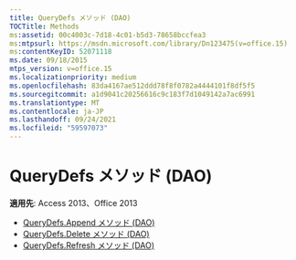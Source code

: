 ```yaml
---
title: QueryDefs メソッド (DAO)
TOCTitle: Methods
ms:assetid: 00c4003c-7d18-4c01-b5d3-78658bccfea3
ms:mtpsurl: https://msdn.microsoft.com/library/Dn123475(v=office.15)
ms:contentKeyID: 52071118
ms.date: 09/18/2015
mtps_version: v=office.15
ms.localizationpriority: medium
ms.openlocfilehash: 83da4167ae512ddd78f8f0782a4444101f8df5f5
ms.sourcegitcommit: a1d9041c20256616c9c183f7d1049142a7ac6991
ms.translationtype: MT
ms.contentlocale: ja-JP
ms.lasthandoff: 09/24/2021
ms.locfileid: "59597073"
---
```

# <a name="querydefs-methods-dao"></a>QueryDefs メソッド (DAO)

**適用先**: Access 2013、Office 2013

- [QueryDefs.Append メソッド (DAO)](querydefs-append-method-dao.md)
- [QueryDefs.Delete メソッド (DAO)](querydefs-delete-method-dao.md)
- [QueryDefs.Refresh メソッド (DAO)](querydefs-refresh-method-dao.md)

